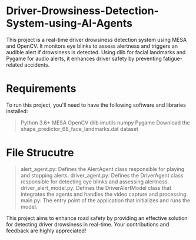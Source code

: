 # Driver-Drowsiness-Detection-System-using-AI-Agents
This project is a real-time driver drowsiness detection system using MESA and OpenCV. It monitors eye blinks to assess alertness and triggers an audible alert if drowsiness is detected. Using dlib for facial landmarks and Pygame for audio alerts, it enhances driver safety by preventing fatigue-related accidents.

# Requirements
To run this project, you'll need to have the following software and libraries installed:
>Python 3.6+
>MESA
>OpenCV
>dlib
>imutils
>numpy
>Pygame
> Download the shape_predictor_68_face_landmarks.dat dataset

# File Strucutre 
>alert_agent.py: Defines the AlertAgent class responsible for playing and stopping alerts.
>driver_agent.py: Defines the DriverAgent class responsible for detecting eye blinks and assessing alertness.
>driver_alert_model.py: Defines the DriverAlertModel class that integrates the agents and handles the video capture and processing.
>main.py: The entry point of the application that initializes and runs the model.

This project aims to enhance road safety by providing an effective solution for detecting driver drowsiness in real-time. Your contributions and feedback are highly appreciated!
